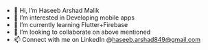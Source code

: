 - 👋 Hi, I’m Haseeb Arshad Malik
- 👀 I’m interested in Developing mobile apps
- 🌱 I’m currently learning Flutter+Firebase
- 💞️ I’m looking to collaborate on above mentioned
- 📫 Connect with me on LinkedIn @haseeb.arshad849@gmail.com
